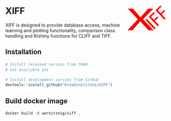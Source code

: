 
<!-- README.md is generated from README.Rmd. Please edit that file -->

# XIFF <img src="man/figures/logo.png" align="right" alt="" width="120" style="background-color: #FFF"/>

XIFF is designed to provide database access, machine learning and
plotting functionality, comparison class handling and R/shiny functions
for CLIFF and TIFF.

## Installation

<div class=".XIFF-release">

``` r
# Install released version from CRAN
# not available yet
```

</div>

<div class=".XIFF-devel">

``` r
# Install development version from GitHub
devtools::install_github("broadinstitute/XIFF")
```

</div>

## Build docker image

    docker build -t wernitznig/xiff .
